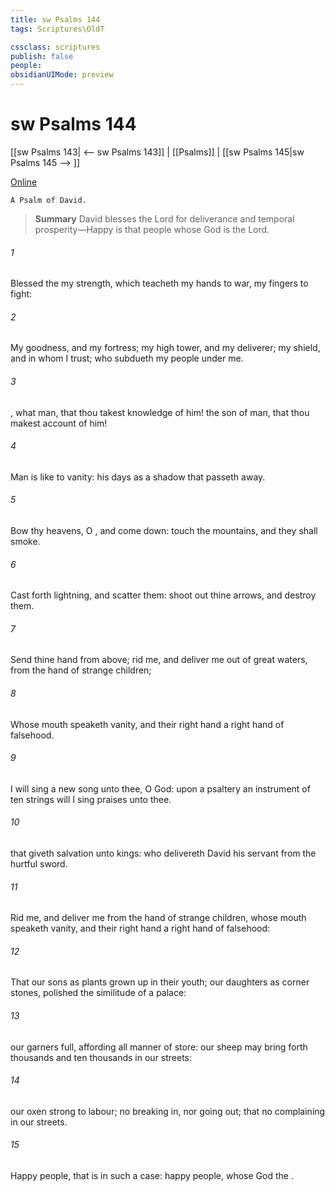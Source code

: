 ```yaml
---
title: sw Psalms 144
tags: Scriptures\OldT

cssclass: scriptures
publish: false
people:
obsidianUIMode: preview
---
```


# sw Psalms 144
[[sw Psalms 143| <-- sw Psalms 143]] | [[Psalms]] | [[sw Psalms 145|sw Psalms 145 --> ]]

[Online](https://churchofjesuschrist.org/study/scriptures/ot/ps/144?lang=eng)

```
A Psalm of David.
```

> __Summary__
David blesses the Lord for deliverance and temporal prosperity—Happy is that people whose God is the Lord.

###### 1 
Blessed  the  my strength, which teacheth my hands to war,  my fingers to fight:

###### 2 
My goodness, and my fortress; my high tower, and my deliverer; my shield, and  in whom I trust; who subdueth my people under me.

###### 3 
, what  man, that thou takest knowledge of him!  the son of man, that thou makest account of him!

###### 4 
Man is like to vanity: his days  as a shadow that passeth away.

###### 5 
Bow thy heavens, O , and come down: touch the mountains, and they shall smoke.

###### 6 
Cast forth lightning, and scatter them: shoot out thine arrows, and destroy them.

###### 7 
Send thine hand from above; rid me, and deliver me out of great waters, from the hand of strange children;

###### 8 
Whose mouth speaketh vanity, and their right hand  a right hand of falsehood.

###### 9 
I will sing a new song unto thee, O God: upon a psaltery  an instrument of ten strings will I sing praises unto thee.

###### 10 
 that giveth salvation unto kings: who delivereth David his servant from the hurtful sword.

###### 11 
Rid me, and deliver me from the hand of strange children, whose mouth speaketh vanity, and their right hand  a right hand of falsehood:

###### 12 
That our sons  as plants grown up in their youth;  our daughters  as corner stones, polished  the similitude of a palace:

###### 13 
 our garners  full, affording all manner of store:  our sheep may bring forth thousands and ten thousands in our streets:

###### 14 
 our oxen  strong to labour;  no breaking in, nor going out; that  no complaining in our streets.

###### 15 
Happy  people, that is in such a case:  happy  people, whose God  the .

